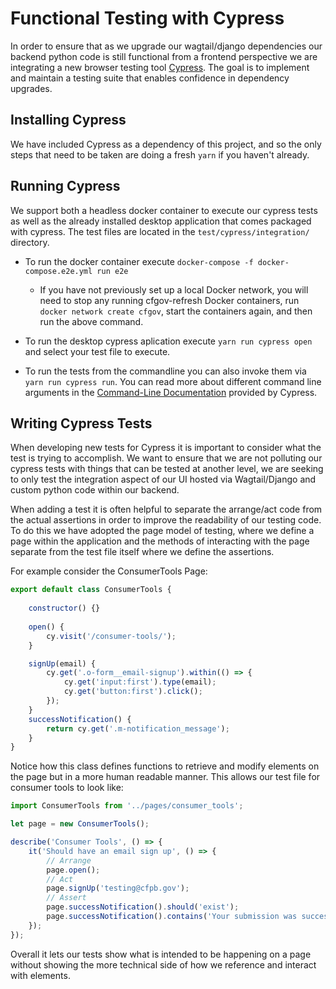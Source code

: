 # Functional Testing with Cypress

In order to ensure that as we upgrade our wagtail/django dependencies our backend python code is still functional from a frontend perspective we are integrating a new browser testing tool [Cypress](https://www.cypress.io). The goal is to implement and maintain a testing suite that enables confidence in dependency upgrades. 

## Installing Cypress

We have included Cypress as a dependency of this project, and so the only steps that need to be taken are doing a fresh `yarn` if you haven't already.

## Running Cypress

We support both a headless docker container to execute our cypress tests as well as the already installed desktop application that comes packaged with cypress. The test files are located in the `test/cypress/integration/` directory.

* To run the docker container execute `docker-compose -f docker-compose.e2e.yml run e2e`
  - If you have not previously set up a local Docker network, you will need to stop any running cfgov-refresh Docker containers, run `docker network create cfgov`, start the containers again, and then run the above command.

* To run the desktop cypress aplication execute `yarn run cypress open` and select your test file to execute.

* To run the tests from the commandline you can also invoke them via `yarn run cypress run`. You can read more about different command line arguments in the [Command-Line Documentation](https://docs.cypress.io/guides/guides/command-line.html#Options) provided by Cypress.

## Writing Cypress Tests

When developing new tests for Cypress it is important to consider what the test is trying to accomplish. We want to ensure that we are not polluting our cypress tests with things that can be tested at another level, we are seeking to only test the integration aspect of our UI hosted via Wagtail/Django and custom python code within our backend.

When adding a test it is often helpful to separate the arrange/act code from the actual assertions in order to improve the readability of our testing code. To do this we have adopted the page model of testing, where we define a page within the application and the methods of interacting with the page separate from the test file itself where we define the assertions. 

For example consider the ConsumerTools Page:

```javascript
export default class ConsumerTools {
    
    constructor() {}
    
    open() {
        cy.visit('/consumer-tools/');
    }

    signUp(email) {
        cy.get('.o-form__email-signup').within(() => {
            cy.get('input:first').type(email);
            cy.get('button:first').click();
        });
    }
    successNotification() {
        return cy.get('.m-notification_message');
    }
}
```

Notice how this class defines functions to retrieve and modify elements on the page but in a more human readable manner. This allows our test file for consumer tools to look like:

```javascript
import ConsumerTools from '../pages/consumer_tools';

let page = new ConsumerTools();

describe('Consumer Tools', () => {
    it('Should have an email sign up', () => {
        // Arrange
        page.open();
        // Act
        page.signUp('testing@cfpb.gov');
        // Assert
        page.successNotification().should('exist');
        page.successNotification().contains('Your submission was successfully received.')
    });
});
```

Overall it lets our tests show what is intended to be happening on a page without showing the more technical side of how we reference and interact with elements.
